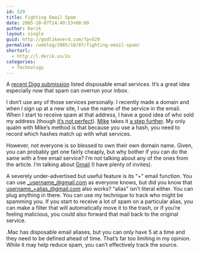 ```yaml
---
id: 529
title: Fighting Email Spam
date: 2005-10-07T14:49:53+00:00
author: Derik
layout: single
guid: http://godlikenerd.com/?p=529
permalink: /weblog/2005/10/07/fighting-email-spam/
shorturl:
  - http://l.derik.us/2x
categories:
  - Technology
---
```

A [recent Digg submission](http://digg.com/security/Disposable_e-mail_address_roundup) listed disposable email services. It&#8217;s a great idea especially now that spam can overrun your inbox.

I don&#8217;t use any of those services personally. I recently made a domain and when I sign up at a new site, I use the name of the service in the email. When I start to receive spam at that address, I have a good idea of who sold my address (though [it&#8217;s not perfect](http://godlikenerd.com/weblog/2005/08/01/frassle-sells-your-email/)). [Mike](http://planetmike.com) takes it [a step further](http://f79f65a2ea59016f063cb987424ed7b2.planetmike.com/). My only qualm with Mike&#8217;s method is that because you use a hash, you need to record which hashes match up with what services.

However, not everyone is so blessed to own their own domain name. Given, you can probably get one fairly cheaply, but why bother if you can do the same with a free email service? I&#8217;m not talking about any of the ones from the article. I&#8217;m talking about [Gmail](http://www.gmail.com) (I have plenty of invites).

A severely under-advertised but useful feature is its &#8220;+&#8221; email function. You can use _username_@gmail.com as everyone knows, but did you know that username_+alias_@gmail.com also works? &#8220;alias&#8221; isn&#8217;t literal either. You can plug anything in there. You can use my technique to track who might be spamming you. If you start to receive a lot of spam on a particular alias, you can make a filter that will automatically move it to the trash, or if you&#8217;re feeling malicious, you could also forward that mail back to the original service.

.Mac has disposable email aliases, but you can only have 5 at a time and they need to be defined ahead of time. That&#8217;s far too limiting in my opinion. While it may help reduce spam, you can&#8217;t effectively track the source.